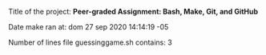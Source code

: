 Title of the project: __Peer-graded Assignment: Bash, Make, Git, and GitHub__

Date make ran at:
dom 27 sep 2020 14:14:19 -05

Number of lines file guessinggame.sh contains:
3

